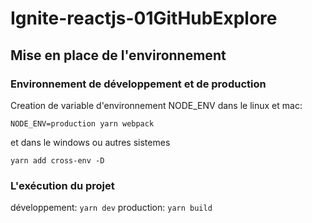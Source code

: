 # Ignite-reactjs-01GitHubExplore

## Mise en place de l'environnement

### Environnement de développement et de production

Creation de variable d'environnement NODE_ENV dans le linux et mac:

`NODE_ENV=production yarn webpack`

et dans le windows ou autres sistemes

`yarn add cross-env -D`

### L'exécution du projet

développement:
`yarn dev`
production:
`yarn build`
